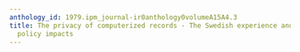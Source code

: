 ```yaml
---
anthology_id: 1979.ipm_journal-ir0anthology0volumeA15A4.3
title: The privacy of computerized records - The Swedish experience and possible U.S.
  policy impacts
---
```

